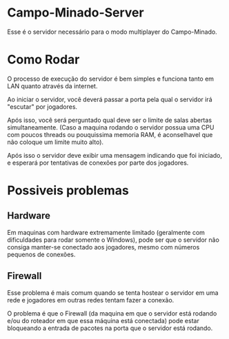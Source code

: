 # Campo-Minado-Server

Esse é o servidor necessário para o modo multiplayer do <a src="https://github.com/Rafael-Nunes-Silva/Campo-Minado">Campo-Minado</a>.



# Como Rodar
O processo de execução do servidor é bem simples e funciona tanto em LAN quanto através da internet.

Ao iniciar o servidor, você deverá passar a porta pela qual o servidor irá "escutar" por jogadores.

Após isso, você será perguntado qual deve ser o limite de salas abertas simultaneamente. (Caso a maquina rodando o servidor possua uma CPU com poucos threads ou pouquissima memoria RAM, é aconselhavel que não coloque um limite muito alto).

Após isso o servidor deve exibir uma mensagem indicando que foi iniciado, e esperará por tentativas de conexões por parte dos jogadores.



# Possiveis problemas
## Hardware
Em maquinas com hardware extremamente limitado (geralmente com dificuldades para rodar somente o Windows), pode ser que o servidor não consiga manter-se conectado aos jogadores, mesmo com números pequenos de conexões.

## Firewall
Esse problema é mais comum quando se tenta hostear o servidor em uma rede e jogadores em outras redes tentam fazer a conexão.

O problema é que o Firewall (da maquina em que o servidor está rodando e/ou do roteador em que essa máquina está conectada) pode estar bloqueando a entrada de pacotes na porta que o servidor está rodando.
